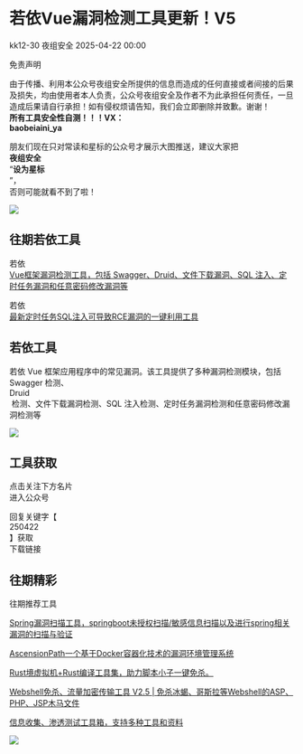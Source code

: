 #  若依Vue漏洞检测工具更新！V5   
kk12-30  夜组安全   2025-04-22 00:00  
  
免责声明  
  
由于传播、利用本公众号夜组安全所提供的信息而造成的任何直接或者间接的后果及损失，均由使用者本人负责，公众号夜组安全及作者不为此承担任何责任，一旦造成后果请自行承担！如有侵权烦请告知，我们会立即删除并致歉。谢谢！  
**所有工具安全性自测！！！VX：**  
**baobeiaini_ya**  
  
朋友们现在只对常读和星标的公众号才展示大图推送，建议大家把  
**夜组安全**  
“**设为星标**  
”，  
否则可能就看不到了啦！  
  
  
![](https://mmbiz.qpic.cn/sz_mmbiz_png/icZ1W9s2Jp2WrOMH4AFgkSfEFMOvvFuVKmDYdQjwJ9ekMm4jiasmWhBicHJngFY1USGOZfd3Xg4k3iamUOT5DcodvA/640?wx_fmt=png&from=appmsg "")  
  
## 往期若依工具  
  
  
[](http://mp.weixin.qq.com/s?__biz=Mzk0ODM0NDIxNQ==&mid=2247493669&idx=1&sn=6353de2be07d6df35f13eec5d374d854&chksm=c36bacddf41c25cbbcd5c8ede1a1975226913124d8defd98ff27750cf5aae7c3d1d8938f1731&scene=21#wechat_redirect)  
  
若依  
[Vue框架漏洞检测工具，包括 Swagger、Druid、文件下载漏洞、SQL 注入、定时任务漏洞和任意密码修改漏洞等](http://mp.weixin.qq.com/s?__biz=Mzk0ODM0NDIxNQ==&mid=2247493669&idx=1&sn=6353de2be07d6df35f13eec5d374d854&chksm=c36bacddf41c25cbbcd5c8ede1a1975226913124d8defd98ff27750cf5aae7c3d1d8938f1731&scene=21#wechat_redirect)  
  
  
[](http://mp.weixin.qq.com/s?__biz=Mzk0ODM0NDIxNQ==&mid=2247490056&idx=1&sn=f74acfa2f09a81520d560973896b5c9a&chksm=c3685ef0f41fd7e6235348c29cbdb0a337155e0efb1dca65c4c58d70c9a81ac432e96b6a0933&scene=21#wechat_redirect)  
  
若依  
[最新定时任务SQL注入可导致RCE漏洞的一键利用工具](http://mp.weixin.qq.com/s?__biz=Mzk0ODM0NDIxNQ==&mid=2247490056&idx=1&sn=f74acfa2f09a81520d560973896b5c9a&chksm=c3685ef0f41fd7e6235348c29cbdb0a337155e0efb1dca65c4c58d70c9a81ac432e96b6a0933&scene=21#wechat_redirect)  
  
  
## 若依工具  
  
  
若依 Vue 框架应用程序中的常见漏洞。该工具提供了多种漏洞检测模块，包括 Swagger 检测、  
Druid  
 检测、文件下载漏洞检测、SQL 注入检测、定时任务漏洞检测和任意密码修改漏洞检测等  
  
![](https://mmbiz.qpic.cn/sz_mmbiz_png/icZ1W9s2Jp2X95Uxo9GwTtUyj0DUJgVEENQzFwBZTicI0cDwejibKWsqLCFDCNbhaTBm9CUOlBSAobtg5DbJaR1tQ/640?wx_fmt=png&from=appmsg "")  
  
## 工具获取  
  
  
  
点击关注下方名片  
进入公众号  
  
回复关键字【  
250422  
】获取  
下载链接  
  
  
## 往期精彩  
  
  
往期推荐工具  
  
[Spring漏洞扫描工具，springboot未授权扫描/敏感信息扫描以及进行spring相关漏洞的扫描与验证](http://mp.weixin.qq.com/s?__biz=Mzk0ODM0NDIxNQ==&mid=2247494164&idx=1&sn=71adbe1ea5788317977213a100591066&chksm=c36baeecf41c27fa6236d8583ad7e2e300e646da9d83311a7d1db2ce42415ebf387c2bb3c786&scene=21#wechat_redirect)  
  
  
[AscensionPath一个基于Docker容器化技术的漏洞环境管理系统](http://mp.weixin.qq.com/s?__biz=Mzk0ODM0NDIxNQ==&mid=2247494140&idx=1&sn=23280ef663e551ad564d018f7653375a&chksm=c36bad04f41c241297da6bfeec639c92cf0fafeeadf7a7d5a3bb33b83fcafe169b7f496b2952&scene=21#wechat_redirect)  
  
  
[Rust境虚拟机+Rust编译工具集，助力脚本小子一键免杀。](http://mp.weixin.qq.com/s?__biz=Mzk0ODM0NDIxNQ==&mid=2247494113&idx=1&sn=cc334bafbeb722d10b7df2b377483f20&chksm=c36bad19f41c240f272406d7d4895aab1c0cde18d4b0f77fe989a62189029037f4c9b99a904d&scene=21#wechat_redirect)  
  
  
[Webshell免杀、流量加密传输工具 V2.5 | 免杀冰蝎、哥斯拉等Webshell的ASP、PHP、JSP木马文件](http://mp.weixin.qq.com/s?__biz=Mzk0ODM0NDIxNQ==&mid=2247494103&idx=1&sn=dabd98f3cc04c91128b8bc6e474acf7c&chksm=c36bad2ff41c243946315522a91c109237fb185e885eafba7d42a2a34dd657c6edf4e52a6ce8&scene=21#wechat_redirect)  
  
  
[信息收集、渗透测试工具箱，支持多种工具和资料](http://mp.weixin.qq.com/s?__biz=Mzk0ODM0NDIxNQ==&mid=2247494095&idx=1&sn=47e916b0acbf27c95a522087e82e8883&chksm=c36bad37f41c2421af14cbf4c83bf1c29adf896434cb9b12b7044e89f67b74f6f389b90ce7f0&scene=21#wechat_redirect)  
  
  
![](https://mmbiz.qpic.cn/mmbiz_png/OAmMqjhMehrtxRQaYnbrvafmXHe0AwWLr2mdZxcg9wia7gVTfBbpfT6kR2xkjzsZ6bTTu5YCbytuoshPcddfsNg/640?wx_fmt=other&wxfrom=5&wx_lazy=1&wx_co=1&random=0.8399406679299557&tp=webp "")  
  
  
